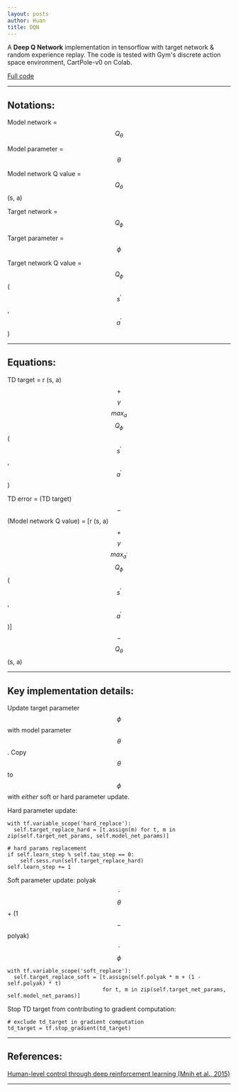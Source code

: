 ```yaml
---
layout: posts
author: Huan
title: DQN
---
```


A **Deep Q Network** implementation in tensorflow with target network & random
experience replay. The code is tested with Gym's discrete action space
environment, CartPole-v0 on Colab.

[Full code](https://github.com/ChuaCheowHuan/reinforcement_learning/tree/master/DQN_variants/DQN)

---

## Notations:

Model network = $$Q_{\theta}$$

Model parameter = $$\theta$$

Model network Q value = $$Q_{\theta}$$ (s, a)

Target network = $$Q_{\phi}$$

Target parameter = $$\phi$$

Target network Q value = $$Q_{\phi}$$ ($$s^{'}$$, $$a^{'}$$)

---

## Equations:

TD target = r (s, a)
$$+$$
$$\gamma$$
$$max_{a}$$
$$Q_{\phi}$$
($$s^{'}$$,
$$a^{'}$$)

TD error =
(TD target)
$$-$$
(Model network Q value)
= [r (s, a)
$$+$$
$$\gamma$$
$$max_{a^{'}}$$
$$Q_{\phi}$$
($$s^{'}$$,
$$a^{'}$$)]
$$-$$
$$Q_{\theta}$$ (s, a)

---

## Key implementation details:

Update target parameter $$\phi$$ with model parameter $$\theta$$.
Copy $$\theta$$ to $$\phi$$ with *either* soft or hard parameter update.

Hard parameter update:

```
with tf.variable_scope('hard_replace'):
  self.target_replace_hard = [t.assign(m) for t, m in zip(self.target_net_params, self.model_net_params)]   
```

```
# hard params replacement
if self.learn_step % self.tau_step == 0:
    self.sess.run(self.target_replace_hard)  
self.learn_step += 1
```

Soft parameter update: polyak $$\cdot$$  $$\theta$$ + (1 $$-$$ polyak)  $$\cdot$$  $$\phi$$

```
with tf.variable_scope('soft_replace'):            
  self.target_replace_soft = [t.assign(self.polyak * m + (1 - self.polyak) * t)
                              for t, m in zip(self.target_net_params, self.model_net_params)]   
```

Stop TD target from contributing to gradient computation:

```
# exclude td_target in gradient computation
td_target = tf.stop_gradient(td_target)
```

---

## References:

[Human-level control through deep reinforcement learning
(Mnih et al., 2015)](https://storage.googleapis.com/deepmind-media/dqn/DQNNaturePaper.pdf)

---

<br>
